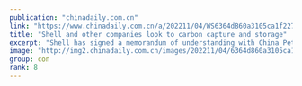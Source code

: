```yaml
---
publication: "chinadaily.com.cn"
link: "https://www.chinadaily.com.cn/a/202211/04/WS6364d860a3105ca1f22741eb.html"
title: "Shell and other companies look to carbon capture and storage"
excerpt: "Shell has signed a memorandum of understanding with China Petrochemical Corp, China Baowu Steel Group Corp and BASF to explore the feasibility of developing an open-source carbon capture, utilization "
image: "http://img2.chinadaily.com.cn/images/202211/04/6364d860a3105ca157bffc0c.jpeg"
group: con
rank: 8
---
```

